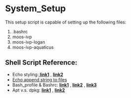 # **System_Setup**

This setup script is capable of setting up the following files: 

1. .bashrc
2. moos-ivp
3. moos-ivp-logan
4. moos-ivp-aquaticus


## Shell Script Reference:

 * Echo styling:[ **link1**][0] , [**link2**][5]
 * [Echo append string to files][1]
 * Bash_profile & Bashrc: [**link1**][2] , [**link2**][3] , [**link3**][4]
 * Apt v.s. dpkg: [**link1**][6] , [**link2**][7]

[0]:    https://misc.flogisoft.com/bash/tip_colors_and_formatting
[1]:    https://www.itread01.com/p/1386169.html
[2]:    http://www.joshstaiger.org/archives/2005/07/bash_profile_vs.html
[3]:	http://jamestw.logdown.com/posts/283485--bash-profile-bashrc-difference
[4]:	https://www.itread01.com/p/203281.html
[5]:	https://blog.csdn.net/solan8/article/details/70172074
[6]:	https://herb123456.pixnet.net/blog/post/1009880
[7]:	https://www.itread01.com/content/1548652698.html



